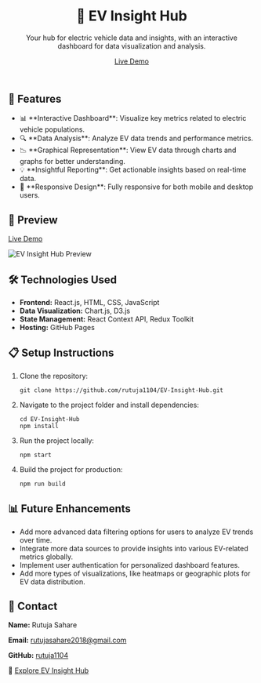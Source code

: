 <!DOCTYPE html>
<html lang="en">
<head>
  <meta charset="UTF-8">
  <meta name="viewport" content="width=device-width, initial-scale=1.0">

</head>
<body>
  <header class="banner">
    <h1>🚗 EV Insight Hub</h1>
    <p>Your hub for electric vehicle data and insights, with an interactive dashboard for data visualization and analysis.</p>
    <a href="https://rutuja1104.github.io/EV-Insight-Hub/" class="btn btn-demo">Live Demo</a>
  </header>

  <section class="features">
    <h2>🌟 Features</h2>
    <ul>
      <li>📊 **Interactive Dashboard**: Visualize key metrics related to electric vehicle populations.</li>
      <li>🔍 **Data Analysis**: Analyze EV data trends and performance metrics.</li>
      <li>📉 **Graphical Representation**: View EV data through charts and graphs for better understanding.</li>
      <li>💡 **Insightful Reporting**: Get actionable insights based on real-time data.</li>
      <li>📱 **Responsive Design**: Fully responsive for both mobile and desktop users.</li>
    </ul>
  </section>

  <section class="preview">
    <h2>📸 Preview</h2>
    <p><a href="https://rutuja1104.github.io/EV-Insight-Hub/">Live Demo</a></p>
    <img src="https://via.placeholder.com/800x400" alt="EV Insight Hub Preview">
  </section>

  <section class="technologies">
    <h2>🛠️ Technologies Used</h2>
    <ul>
      <li><strong>Frontend:</strong> React.js, HTML, CSS, JavaScript</li>
      <li><strong>Data Visualization:</strong> Chart.js, D3.js</li>
      <li><strong>State Management:</strong> React Context API, Redux Toolkit</li>
      <li><strong>Hosting:</strong> GitHub Pages</li>
    </ul>
  </section>

  <section class="setup">
    <h2>📋 Setup Instructions</h2>
    <ol>
      <li>Clone the repository:
        <pre><code>git clone https://github.com/rutuja1104/EV-Insight-Hub.git</code></pre>
      </li>
      <li>Navigate to the project folder and install dependencies:
        <pre><code>cd EV-Insight-Hub
npm install</code></pre>
      </li>
      <li>Run the project locally:
        <pre><code>npm start</code></pre>
      </li>
      <li>Build the project for production:
        <pre><code>npm run build</code></pre>
      </li>
    </ol>
  </section>

  <section class="future">
    <h2>📊 Future Enhancements</h2>
    <ul>
      <li>Add more advanced data filtering options for users to analyze EV trends over time.</li>
      <li>Integrate more data sources to provide insights into various EV-related metrics globally.</li>
      <li>Implement user authentication for personalized dashboard features.</li>
      <li>Add more types of visualizations, like heatmaps or geographic plots for EV data distribution.</li>
    </ul>
  </section>

  <section class="contact">
    <h2>📧 Contact</h2>
    <p><strong>Name:</strong> Rutuja Sahare</p>
    <p><strong>Email:</strong> <a href="mailto:rutujasahare2018@gmail.com">rutujasahare2018@gmail.com</a></p>
    <p><strong>GitHub:</strong> <a href="https://github.com/rutuja1104" target="_blank">rutuja1104</a></p>
  </section>

  <footer>
    <p>🎉 <a href="https://rutuja1104.github.io/EV-Insight-Hub/">Explore EV Insight Hub</a></p>
  </footer>
</body>
</html>
